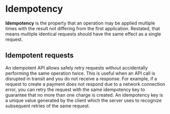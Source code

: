 # Idempotency

**Idempotency** is the property that an operation may be applied multiple times with the result not differing from the first application. Restated, that means multiple identical requests should have the same effect as a single request.

## Idempotent requests

An idempotent API allows safely retry requests without accidentally performing the same operation twice. This is useful when an API call is disrupted in transit and you do not receive a response. For example, if a request to create a payment does not respond due to a network connection error, you can retry the request with the same idempotency key to guarantee that no more than one charge is created. An idempotency key is a unique value generated by the client which the server uses to recognize subsequent retries of the same request.
